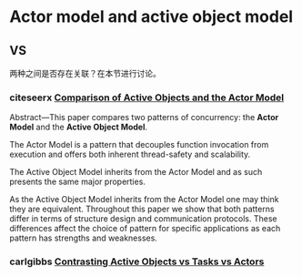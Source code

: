 # Actor model  and active object model



## VS 

两种之间是否存在关联？在本节进行讨论。

### citeseerx [Comparison of Active Objects and the Actor Model](http://citeseerx.ist.psu.edu/viewdoc/summary?doi=10.1.1.717.4676)

Abstract—This paper compares two patterns of concurrency: the **Actor Model** and the **Active Object Model**. 

The Actor Model is a pattern that decouples function invocation from execution and offers both inherent thread-safety and scalability. 

The Active Object Model inherits from the Actor Model and as such presents the same major properties. 

As the Active Object Model inherits from the Actor Model one may think they are equivalent. Throughout this paper we show that both patterns differ in terms of structure design and communication protocols. These differences affect the choice of pattern for specific applications as each pattern has strengths and weaknesses.



### carlgibbs [Contrasting Active Objects vs Tasks vs Actors](http://www.carlgibbs.co.uk/blog/?p=237)

